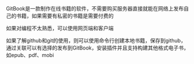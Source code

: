 GitBook是一款制作在线书籍的软件，不需要购买服务器直接就能在网络上发布自己的书籍，如果需要有私密的书籍是需要付费的  

如果对编程不太熟悉，可以使用网页端和客户端  

如果了解github和git的使用，则可以使用命令行创建本地书籍，保存到github，通过关联可以有选择的发布到GitBook，安装插件并且支持构建其他格式电子书，如epub、pdf、mobi

